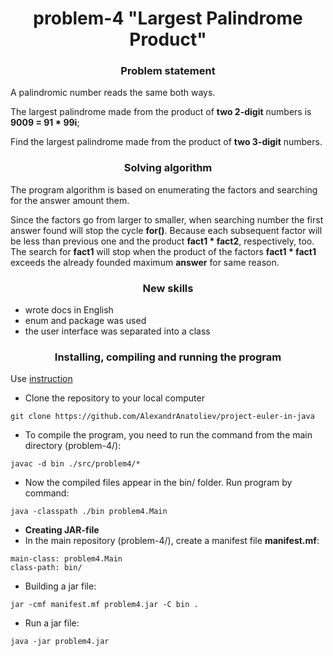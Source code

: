 <div id="header" align="center">
    <h1>problem-4 "Largest Palindrome Product"</h1>
</div>

<div id="header" align="center">
    <h3>Problem statement</h3>
</div>

A palindromic number reads the same both ways. 

The largest palindrome made from the product of **two 2-digit** numbers is **9009 = 91 * 99i**;

Find the largest palindrome made from the product of **two 3-digit** numbers.

<div id="header" align="center">
    <h3>Solving algorithm</h3>
</div>

The program algorithm is based on enumerating the factors and searching for the answer amount them.

Since the factors go from larger to smaller, when searching number the first answer found will stop the cycle **for()**. 
Because each subsequent factor will be less than previous one and the product **fact1 * fact2**, respectively, too. 
The search for **fact1** will stop when the product of the factors **fact1 * fact1** exceeds the already founded maximum **answer** for same reason.

<div id="header" align="center">
    <h3>New skills</h3>
</div>

* wrote docs in English 
* enum and package was used
* the user interface was separated into a class

<div id="header" align="center">
    <h3>Installing, compiling and running the program</h3>
</div>

Use [instruction](../../doc-files/problem-2/compilation-in-java.md)

* Clone the repository to your local computer
```declarative
git clone https://github.com/AlexandrAnatoliev/project-euler-in-java
```
* To compile the program, you need to run the command from the main directory (problem-4/):
```declarative
javac -d bin ./src/problem4/*
```
* Now the compiled files appear in the bin/ folder. Run program by command:
```declarative
java -classpath ./bin problem4.Main 
```
* **Creating JAR-file**
* In the main repository (problem-4/), create a manifest file **manifest.mf**:
```declarative
main-class: problem4.Main
class-path: bin/
```
* Building a jar file:
```declarative
jar -cmf manifest.mf problem4.jar -C bin .
```
* Run a jar file:
```declarative
java -jar problem4.jar 
```